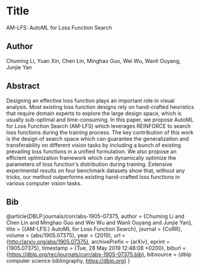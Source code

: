 # Title 
AM-LFS: AutoML for Loss Function Search     
## Author 
Chuming Li, Yuan Xin, Chen Lin, Minghao Guo, Wei Wu, Wanli Ouyang, Junjie Yan
## Abstract 
Designing an effective loss function plays an important role in visual analysis. Most existing loss function designs rely on hand-crafted heuristics that require domain experts to explore the large design space, which is usually sub-optimal and time-consuming. In this paper, we propose AutoML for Loss Function Search (AM-LFS) which leverages REINFORCE to search loss functions during the training process. The key contribution of this work is the design of search space which can guarantee the generalization and transferability on different vision tasks by including a bunch of existing prevailing loss functions in a unified formulation. We also propose an efficient optimization framework which can dynamically optimize the parameters of loss function's distribution during training. Extensive experimental results on four benchmark datasets show that, without any tricks, our method outperforms existing hand-crafted loss functions in various computer vision tasks.
## Bib
@article{DBLP:journals/corr/abs-1905-07375,
  author    = {Chuming Li and
               Chen Lin and
               Minghao Guo and
               Wei Wu and
               Wanli Ouyang and
               Junjie Yan},
  title     = {{AM-LFS:} AutoML for Loss Function Search},
  journal   = {CoRR},
  volume    = {abs/1905.07375},
  year      = {2019},
  url       = {http://arxiv.org/abs/1905.07375},
  archivePrefix = {arXiv},
  eprint    = {1905.07375},
  timestamp = {Tue, 28 May 2019 12:48:08 +0200},
  biburl    = {https://dblp.org/rec/journals/corr/abs-1905-07375.bib},
  bibsource = {dblp computer science bibliography, https://dblp.org}
}